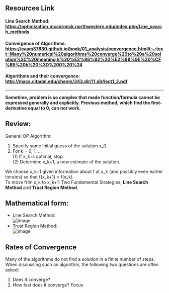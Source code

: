 ## Resources Link
#### Line Search Method: https://optimization.mccormick.northwestern.edu/index.php/Line_search_methods     
#### Convergence of Algorithms: https://caam37830.github.io/book/01_analysis/convergence.html#:~:text=Many%20numerical%20algorithms%20converge%20to%20a%20solution%2C%20meaning,k%20%E2%86%92%20%E2%88%9E%20%CF%B5%20k%20%3D%200%20%24      
#### Algorithms and their convergence: http://macs.citadel.edu/chenm/343.dir/11.dir/lect1_3.pdf      
___________________________________________________________________________________________________________________________________________________________________________________

**Sometime, problem is so complex that made function/formula cannot be expressed generally and explicitly. Previous method, which find the first-derivative equal to 0, can not work.**     

## Review: 
General OP Algorithm: 
1. Specify some initial guess of the solution x_0.     
2. For k = 0, 1, ...     
    (1) If x_k is optimal, stop.     
    (2) Determine x_k+1, a new estimate of the solution.     

We choose x_k+1 given information about f at x_k (and possibly even earlier iterates) so that f(x_k+1) < f(x_k).     
To move frim x_k to x_k+1: Two Fundemental Strategies, **Line Search Method** and **Trust Region Method**.    

   

## Mathematical form:        
 -  Line Search Method:      
![image](https://user-images.githubusercontent.com/88390140/131764100-aa19cf9f-3a73-48bd-a747-3e5b06418faa.png)      
 -  Trust Region Method:          
![image](https://user-images.githubusercontent.com/88390140/131764954-f47d418f-e82e-4479-90af-1449da1302fd.png)


## Rates of Convergence 
Many of the algorithms do not find a solution in a finite number of steps. 
When discussing such an algorithm, the following two questions are often asked:
1. Does it converge?
2. How fast does it converge? *Focus*

